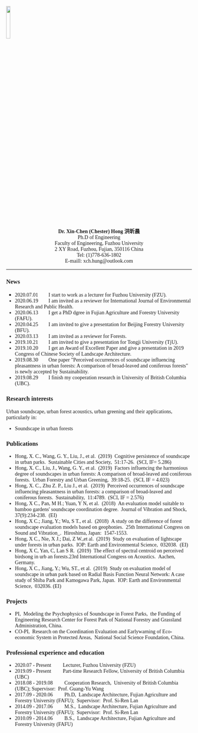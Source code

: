 <img src="https://github.com/xinchenhong/xinchenhong.github.io/blob/master/mini4002.jpg" style="vertical-align:middle" width="15%" height="15%">

<p align="center">
        <font face="Time New Roman" ><b>Dr. Xin-Chen (Chester) Hong  洪昕晨</b></font>
        <br>
        <font face="Time New Roman" >Ph.D of Engineering</font>
        <br>
        <font face="Time New Roman" >Faculty of Engineering, Fuzhou University</font>
        <br>
        <font face="Time New Roman" >2 XY Road, Fuzhou, Fujian, 350116 China</font>
        <br>
        <font face="Time New Roman" >Tel: (1)778-636-1802</font>
        <br>
        <font face="Time New Roman" > E-maill: xch.hung@outlook.com</font>
 </p>


****


### <font face="Time New Roman" >News</font>
- <font face="Time New Roman" >2020.07.01&emsp;&emsp;I start to work as a lecturer for Fuzhou University (FZU).
- <font face="Time New Roman" >2020.06.19&emsp;&emsp;I am invited as a reviewer for International Journal of Environmental Research and Public Health.</font>
- <font face="Time New Roman" >2020.06.13&emsp;&emsp;I get a PhD dgree in Fujian Agriculture and Forestry University (FAFU). </font>
- <font face="Time New Roman" >2020.04.25&emsp;&emsp;I am invited to give a presentation for Beijing Forestry University (BFU).</font>
- <font face="Time New Roman" >2020.03.13&emsp;&emsp;I am invited as a reviewer for Forests.
- <font face="Time New Roman" >2019.10.21&emsp;&emsp;I am invited to give a presentation for Tongji University (TjU). </font>
- <font face="Time New Roman" >2019.10.20&emsp;&emsp;I get an Award of Excellent Paper and give a presentation in 2019 Congress of Chinese Society of Landscape Architecture. </font>
- <font face="Time New Roman" >2019.08.30&emsp;&emsp;One paper "Perceived occurrences of soundscape influencing pleasantness in urban forests: A comparison of broad-leaved and coniferous forests" is newly accepted by Sustainability.</font>
- <font face="Time New Roman" >2019.08.29&emsp;&emsp;I finish my cooperation research in University of British Columbia (UBC).</font>


### <font face="Time New Roman" >Research interests</font>
<font face="Time New Roman" >Urban soundscape, urban forest acoustics, urban greening and their applications, particularly in:</font> 
- <font face="Time New Roman" >Soundscape in urban forests</font>

### <font face="Time New Roman" >Publications</font>
- <font face="Time New Roman" >Hong, X. C., Wang, G. Y., Liu, J., et al. (2019) Cognitive persistence of soundscape in urban parks. Sustainable Cities and Society, 51:17-26. (SCI, IF= 5.286)</font>
- <font face="Time New Roman" >Hong, X. C., Liu, J., Wang, G. Y., et al. (2019) Factors influencing the harmonious degree of soundscapes in urban forests: A comparison of broad-leaved and coniferous forests. Urban Forestry and Urban Greening, 39:18-25. (SCI, IF = 4.023)</font>
- <font face="Time New Roman" >Hong, X. C., Zhu Z. P., Liu J., et al. (2019) Perceived occurrences of soundscape influencing pleasantness in urban forests: a comparison of broad-leaved and coniferous forests. Sustainability, 11:4789. (SCI, IF = 2.576)</font>
- <font face="Time New Roman" >Hong, X C., Pan, M H.; Yuan, Y N, et al. (2018) An evaluation model suitable to bamboo gardens' soundscape coordination degree. Journal of Vibration and Shock, 37(9):234-238. (EI)</font>
- <font face="Time New Roman" >Hong, X C.; Jiang, Y.; Wu, S T., et al. (2018) A study on the difference of forest soundscape evaluation models based on geophonies. 25th International Congress on Sound and Vibration_. Hiroshima, Japan: 1547-1553. </font>
- <font face="Time New Roman" >Hong, X C., Nie, X J.; Dai, Z W.,et al. (2019) Study on evaluation of lightscape under forests in urban parks. IOP: Earth and Environmental Science, 032038. (EI)</font>
- <font face="Time New Roman" >Hong, X C, Yan, C, Lan S R. (2019) The effect of spectral centroid on perceived birdsong in urb an forests.23rd International Congress on Acoustics. Aachen, Germany. </font>
- <font face="Time New Roman" >Hong, X C., Jiang, Y.; Wu, ST., et al. (2019) Study on evaluation model of soundscape in urban park based on Radial Basis Function Neural Network: A case study of Shiba Park and Kamogawa Park, Japan. IOP: Earth and Environmental Science, 032036. (EI)</font>

### <font face="Time New Roman" >Projects</font>
- <font face="Time New Roman" >PI, Modeling the Psychophysics of Soundscape in Forest Parks, the Funding of Engineering Research Center for Forest Park of National Forestry and Grassland Administration, China.</font>
- <font face="Time New Roman" >CO-PI, Research on the Coordination Evaluation and Earlywarning of Eco-economic System in Protected Areas, National Social Science Foundation, China.</font>

### <font face="Time New Roman" >Professional experience and education</font>
- <font face="Time New Roman" >2020.07 - Present &emsp;&emsp;Lecturer, Fuzhou University (FZU)</font>
- <font face="Time New Roman" >2019.09 - Present &emsp;&emsp;Part-time Research Fellow, University of British Columbia (UBC)</font>
- <font face="Time New Roman" >2018.08 - 2019.08 &emsp;&emsp;Cooperation Research, University of British Columbia (UBC); Supervisor: Prof. Guang-Yu Wang</font>
- <font face="Time New Roman" >2017.09 - 2020.06 &emsp;&emsp;Ph.D, Landscape Architecture, Fujian Agriculture and Forestry University (FAFU); Supervisor: Prof. Si-Ren Lan</font>
- <font face="Time New Roman" >2014.09 - 2017.06 &emsp;&emsp;M.S., Landscape Architecture, Fujian Agriculture and Forestry University (FAFU); Supervisor: Prof. Si-Ren Lan</font>
- <font face="Time New Roman" >2010.09 - 2014.06 &emsp;&emsp;B.S., Landscape Architecture, Fujian Agriculture and Forestry University (FAFU)</font>



